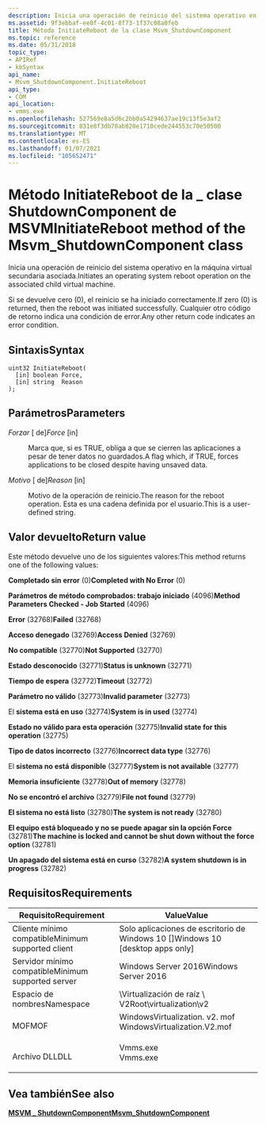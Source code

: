 ```yaml
---
description: Inicia una operación de reinicio del sistema operativo en la máquina virtual secundaria asociada.
ms.assetid: 9f3ebbaf-ee0f-4c01-8f73-1f37c08a0feb
title: Método InitiateReboot de la clase Msvm_ShutdownComponent
ms.topic: reference
ms.date: 05/31/2018
topic_type:
- APIRef
- kbSyntax
api_name:
- Msvm_ShutdownComponent.InitiateReboot
api_type:
- COM
api_location:
- vmms.exe
ms.openlocfilehash: 527569e8a5d6c2bb0a54294637ae19c13f5e3af2
ms.sourcegitcommit: 831e8f3db78ab820e1710cede244553c70e50500
ms.translationtype: MT
ms.contentlocale: es-ES
ms.lasthandoff: 01/07/2021
ms.locfileid: "105652471"
---
```

# <a name="initiatereboot-method-of-the-msvm_shutdowncomponent-class"></a><span data-ttu-id="5b001-103">Método InitiateReboot de la \_ clase ShutdownComponent de MSVM</span><span class="sxs-lookup"><span data-stu-id="5b001-103">InitiateReboot method of the Msvm\_ShutdownComponent class</span></span>

<span data-ttu-id="5b001-104">Inicia una operación de reinicio del sistema operativo en la máquina virtual secundaria asociada.</span><span class="sxs-lookup"><span data-stu-id="5b001-104">Initiates an operating system reboot operation on the associated child virtual machine.</span></span>

<span data-ttu-id="5b001-105">Si se devuelve cero (0), el reinicio se ha iniciado correctamente.</span><span class="sxs-lookup"><span data-stu-id="5b001-105">If zero (0) is returned, then the reboot was initiated successfully.</span></span> <span data-ttu-id="5b001-106">Cualquier otro código de retorno indica una condición de error.</span><span class="sxs-lookup"><span data-stu-id="5b001-106">Any other return code indicates an error condition.</span></span>

## <a name="syntax"></a><span data-ttu-id="5b001-107">Sintaxis</span><span class="sxs-lookup"><span data-stu-id="5b001-107">Syntax</span></span>


```mof
uint32 InitiateReboot(
  [in] boolean Force,
  [in] string  Reason
);
```



## <a name="parameters"></a><span data-ttu-id="5b001-108">Parámetros</span><span class="sxs-lookup"><span data-stu-id="5b001-108">Parameters</span></span>

<dl> <dt>

<span data-ttu-id="5b001-109">*Forzar* \[ de\]</span><span class="sxs-lookup"><span data-stu-id="5b001-109">*Force* \[in\]</span></span>
</dt> <dd>

<span data-ttu-id="5b001-110">Marca que, si es TRUE, obliga a que se cierren las aplicaciones a pesar de tener datos no guardados.</span><span class="sxs-lookup"><span data-stu-id="5b001-110">A flag which, if TRUE, forces applications to be closed despite having unsaved data.</span></span>

</dd> <dt>

<span data-ttu-id="5b001-111">*Motivo* \[ de\]</span><span class="sxs-lookup"><span data-stu-id="5b001-111">*Reason* \[in\]</span></span>
</dt> <dd>

<span data-ttu-id="5b001-112">Motivo de la operación de reinicio.</span><span class="sxs-lookup"><span data-stu-id="5b001-112">The reason for the reboot operation.</span></span> <span data-ttu-id="5b001-113">Esta es una cadena definida por el usuario.</span><span class="sxs-lookup"><span data-stu-id="5b001-113">This is a user-defined string.</span></span>

</dd> </dl>

## <a name="return-value"></a><span data-ttu-id="5b001-114">Valor devuelto</span><span class="sxs-lookup"><span data-stu-id="5b001-114">Return value</span></span>

<span data-ttu-id="5b001-115">Este método devuelve uno de los siguientes valores:</span><span class="sxs-lookup"><span data-stu-id="5b001-115">This method returns one of the following values:</span></span>

<dl> <dt>

<span data-ttu-id="5b001-116">**Completado sin error** (0)</span><span class="sxs-lookup"><span data-stu-id="5b001-116">**Completed with No Error** (0)</span></span>
</dt> <dt>

<span data-ttu-id="5b001-117">**Parámetros de método comprobados: trabajo iniciado** (4096)</span><span class="sxs-lookup"><span data-stu-id="5b001-117">**Method Parameters Checked - Job Started** (4096)</span></span>
</dt> <dt>

<span data-ttu-id="5b001-118">**Error** (32768)</span><span class="sxs-lookup"><span data-stu-id="5b001-118">**Failed** (32768)</span></span>
</dt> <dt>

<span data-ttu-id="5b001-119">**Acceso denegado** (32769)</span><span class="sxs-lookup"><span data-stu-id="5b001-119">**Access Denied** (32769)</span></span>
</dt> <dt>

<span data-ttu-id="5b001-120">**No compatible** (32770)</span><span class="sxs-lookup"><span data-stu-id="5b001-120">**Not Supported** (32770)</span></span>
</dt> <dt>

<span data-ttu-id="5b001-121">**Estado desconocido** (32771)</span><span class="sxs-lookup"><span data-stu-id="5b001-121">**Status is unknown** (32771)</span></span>
</dt> <dt>

<span data-ttu-id="5b001-122">**Tiempo de espera** (32772)</span><span class="sxs-lookup"><span data-stu-id="5b001-122">**Timeout** (32772)</span></span>
</dt> <dt>

<span data-ttu-id="5b001-123">**Parámetro no válido** (32773)</span><span class="sxs-lookup"><span data-stu-id="5b001-123">**Invalid parameter** (32773)</span></span>
</dt> <dt>

<span data-ttu-id="5b001-124">El **sistema está en uso** (32774)</span><span class="sxs-lookup"><span data-stu-id="5b001-124">**System is in used** (32774)</span></span>
</dt> <dt>

<span data-ttu-id="5b001-125">**Estado no válido para esta operación** (32775)</span><span class="sxs-lookup"><span data-stu-id="5b001-125">**Invalid state for this operation** (32775)</span></span>
</dt> <dt>

<span data-ttu-id="5b001-126">**Tipo de datos incorrecto** (32776)</span><span class="sxs-lookup"><span data-stu-id="5b001-126">**Incorrect data type** (32776)</span></span>
</dt> <dt>

<span data-ttu-id="5b001-127">El **sistema no está disponible** (32777)</span><span class="sxs-lookup"><span data-stu-id="5b001-127">**System is not available** (32777)</span></span>
</dt> <dt>

<span data-ttu-id="5b001-128">**Memoria insuficiente** (32778)</span><span class="sxs-lookup"><span data-stu-id="5b001-128">**Out of memory** (32778)</span></span>
</dt> <dt>

<span data-ttu-id="5b001-129">**No se encontró el archivo** (32779)</span><span class="sxs-lookup"><span data-stu-id="5b001-129">**File not found** (32779)</span></span>
</dt> <dt>

<span data-ttu-id="5b001-130">**El sistema no está listo** (32780)</span><span class="sxs-lookup"><span data-stu-id="5b001-130">**The system is not ready** (32780)</span></span>
</dt> <dt>

<span data-ttu-id="5b001-131">**El equipo está bloqueado y no se puede apagar sin la opción Force** (32781)</span><span class="sxs-lookup"><span data-stu-id="5b001-131">**The machine is locked and cannot be shut down without the force option** (32781)</span></span>
</dt> <dt>

<span data-ttu-id="5b001-132">**Un apagado del sistema está en curso** (32782)</span><span class="sxs-lookup"><span data-stu-id="5b001-132">**A system shutdown is in progress** (32782)</span></span>
</dt> </dl>

## <a name="requirements"></a><span data-ttu-id="5b001-133">Requisitos</span><span class="sxs-lookup"><span data-stu-id="5b001-133">Requirements</span></span>



| <span data-ttu-id="5b001-134">Requisito</span><span class="sxs-lookup"><span data-stu-id="5b001-134">Requirement</span></span> | <span data-ttu-id="5b001-135">Value</span><span class="sxs-lookup"><span data-stu-id="5b001-135">Value</span></span> |
|-------------------------------------|---------------------------------------------------------------------------------------------------------|
| <span data-ttu-id="5b001-136">Cliente mínimo compatible</span><span class="sxs-lookup"><span data-stu-id="5b001-136">Minimum supported client</span></span><br/> | <span data-ttu-id="5b001-137">Solo aplicaciones de escritorio de Windows 10 \[\]</span><span class="sxs-lookup"><span data-stu-id="5b001-137">Windows 10 \[desktop apps only\]</span></span><br/>                                                             |
| <span data-ttu-id="5b001-138">Servidor mínimo compatible</span><span class="sxs-lookup"><span data-stu-id="5b001-138">Minimum supported server</span></span><br/> | <span data-ttu-id="5b001-139">Windows Server 2016</span><span class="sxs-lookup"><span data-stu-id="5b001-139">Windows Server 2016</span></span><br/>                                                                          |
| <span data-ttu-id="5b001-140">Espacio de nombres</span><span class="sxs-lookup"><span data-stu-id="5b001-140">Namespace</span></span><br/>                | <span data-ttu-id="5b001-141">\\Virtualización de raíz \\ V2</span><span class="sxs-lookup"><span data-stu-id="5b001-141">Root\\virtualization\\v2</span></span><br/>                                                                     |
| <span data-ttu-id="5b001-142">MOF</span><span class="sxs-lookup"><span data-stu-id="5b001-142">MOF</span></span><br/>                      | <dl> <span data-ttu-id="5b001-143"><dt>WindowsVirtualization. v2. mof</dt></span><span class="sxs-lookup"><span data-stu-id="5b001-143"><dt>WindowsVirtualization.V2.mof</dt></span></span> </dl> |
| <span data-ttu-id="5b001-144">Archivo DLL</span><span class="sxs-lookup"><span data-stu-id="5b001-144">DLL</span></span><br/>                      | <dl> <span data-ttu-id="5b001-145"><dt>Vmms.exe</dt></span><span class="sxs-lookup"><span data-stu-id="5b001-145"><dt>Vmms.exe</dt></span></span> </dl>                     |



## <a name="see-also"></a><span data-ttu-id="5b001-146">Vea también</span><span class="sxs-lookup"><span data-stu-id="5b001-146">See also</span></span>

<dl> <dt>

[<span data-ttu-id="5b001-147">**MSVM \_ ShutdownComponent**</span><span class="sxs-lookup"><span data-stu-id="5b001-147">**Msvm\_ShutdownComponent**</span></span>](msvm-shutdowncomponent.md)
</dt> </dl>

 

 




